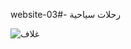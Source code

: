 website-03#-
رحلات سياحية


![غلاف](https://user-images.githubusercontent.com/100274105/156332566-21d6b150-4411-4946-8071-7bc7d485ffec.jpg)


